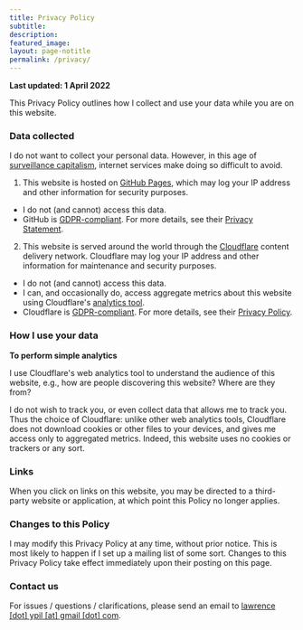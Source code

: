 ```yaml
---
title: Privacy Policy
subtitle:
description:
featured_image:
layout: page-notitle
permalink: /privacy/
---
```


**Last updated: 1 April 2022**

This Privacy Policy outlines how I collect and use your data while you are on this website.

### Data collected
I do not want to collect your personal data. However, in this age of [surveillance capitalism](https://news.harvard.edu/gazette/story/2019/03/harvard-professor-says-surveillance-capitalism-is-undermining-democracy/), internet services make doing so difficult to avoid.

1. This website is hosted on [GitHub Pages](https://pages.github.com), which may log your IP address and other information for security purposes.
  - I do not (and cannot) access this data.
  - GitHub is [GDPR-compliant](https://github.blog/2018-04-19-updates-to-our-privacy-statement-and-terms-of-service/). For more details, see their [Privacy Statement](https://docs.github.com/en/github/site-policy/github-privacy-statement#github-pages).
2. This website is served around the world through the [Cloudflare](https://cloudflare.com) content delivery network. Cloudflare may log your IP address and other information for maintenance and security purposes.
  - I do not (and cannot) access this data.
  - I can, and occasionally do, access aggregate metrics about this website using Cloudflare's [analytics tool](https://www.cloudflare.com/web-analytics/).
  - Cloudflare is [GDPR-compliant](https://www.cloudflare.com/trust-hub/gdpr/). For more details, see their [Privacy Policy](https://www.cloudflare.com/privacypolicy/).

### How I use your data

__To perform simple analytics__

I use Cloudflare's web analytics tool to understand the audience of this website, e.g., how are people discovering this website? Where are they from?


I do not wish to track you, or even collect data that allows me to track you. Thus the choice of Cloudflare: unlike other web analytics tools, Cloudflare does not download cookies or other files to your devices, and gives me access only to aggregated metrics. Indeed, this website uses no cookies or trackers or any sort.

### Links

When you click on links on this website, you may be directed to a third-party website or application, at which point this Policy no longer applies.

### Changes to this Policy
I may modify this Privacy Policy at any time, without prior notice. This is most likely to happen if I set up a mailing list of some sort. Changes to this Privacy Policy take effect immediately upon their posting on this page.

### Contact us
For issues / questions / clarifications, please send an email to <a href="mailto:lawrence.ypil@gmail.com" target="_blank">lawrence [dot] ypil [at] gmail [dot] com</a>.